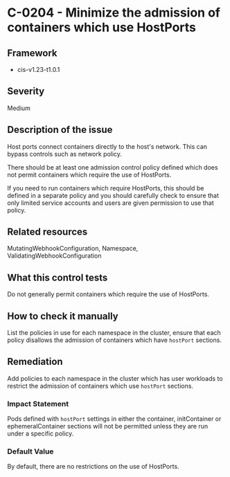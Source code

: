 # C-0204 - Minimize the admission of containers which use HostPorts

## Framework
* cis-v1.23-t1.0.1
 
## Severity
Medium

## Description of the issue
Host ports connect containers directly to the host's network. This can bypass controls such as network policy.

 There should be at least one admission control policy defined which does not permit containers which require the use of HostPorts.

 If you need to run containers which require HostPorts, this should be defined in a separate policy and you should carefully check to ensure that only limited service accounts and users are given permission to use that policy.
 
## Related resources
MutatingWebhookConfiguration, Namespace, ValidatingWebhookConfiguration
 
## What this control tests 
Do not generally permit containers which require the use of HostPorts.
 
## How to check it manually 
List the policies in use for each namespace in the cluster, ensure that each policy disallows the admission of containers which have `hostPort` sections.
 
## Remediation
Add policies to each namespace in the cluster which has user workloads to restrict the admission of containers which use `hostPort` sections.
 
### Impact Statement
Pods defined with `hostPort` settings in either the container, initContainer or ephemeralContainer sections will not be permitted unless they are run under a specific policy.
 
### Default Value
By default, there are no restrictions on the use of HostPorts.
 
